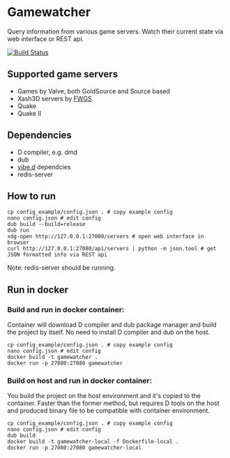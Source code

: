 # Gamewatcher
Query information from various game servers. Watch their current state via web interface or REST api.

[![Build Status](https://travis-ci.org/FreeSlave/gamewatcher.svg?branch=master)](https://travis-ci.org/FreeSlave/gamewatcher)

## Supported game servers

* Games by Valve, both GoldSource and Source based
* Xash3D servers by [FWGS](https://github.com/FWGS)
* Quake
* Quake II

## Dependencies

* D compiler, e.g. dmd
* dub
* [vibe.d](https://github.com/rejectedsoftware/vibe.d) dependcies
* redis-server

## How to run

```
cp config_example/config.json . # copy example config
nano config.json # edit config
dub build --build=release
dub run
xdg-open http://127.0.0.1:27080/servers # open web interface in browser
curl http://127.0.0.1:27080/api/servers | python -m json.tool # get JSON formatted info via REST api
```

Note: redis-server should be running.

## Run in docker

### Build and run in docker container:

Container will download D compiler and dub package manager and build the project by itself.
No need to install D compiler and dub on the host.

```
cp config_example/config.json . # copy example config
nano config.json # edit config
docker build -t gamewatcher .
docker run -p 27080:27080 gamewatcher
```

### Build on host and run in docker container:

You build the project on the host environment and it's copied to the container. 
Faster than the former method, but requires D tools on the host and produced binary file to be compatible with container environment.

```
cp config_example/config.json . # copy example config
nano config.json # edit config
dub build
docker build -t gamewatcher-local -f Dockerfile-local .
docker run -p 27080:27080 gamewatcher-local
```
